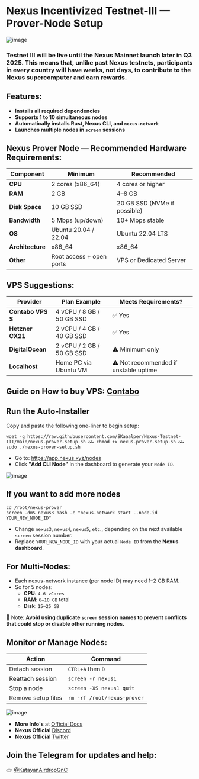 # Nexus Incentivized Testnet-III — Prover-Node Setup

![image](https://github.com/user-attachments/assets/2fd0802e-d029-44a5-a309-4cc35152810a)

### Testnet III will be live until the Nexus Mainnet launch later in Q3 2025. This means that, unlike past Nexus testnets, participants in every country will have weeks, not days, to contribute to the Nexus supercomputer and earn rewards.

## Features:
- **Installs all required dependencies**
- **Supports 1 to 10 simultaneous nodes**
- **Automatically installs Rust, Nexus CLI, and `nexus-network`**
- **Launches multiple nodes in `screen` sessions**

## Nexus Prover Node — Recommended Hardware Requirements:

| Component        | Minimum                  | Recommended                  |
| ---------------- | ------------------------ | ---------------------------- |
| **CPU**          | 2 cores (x86\_64)        | 4 cores or higher            |
| **RAM**          | 2 GB                     | 4–8 GB                       |
| **Disk Space**   | 10 GB SSD                | 20 GB SSD (NVMe if possible) |
| **Bandwidth**    | 5 Mbps (up/down)         | 10+ Mbps stable              |
| **OS**           | Ubuntu 20.04 / 22.04     | Ubuntu 22.04 LTS             |
| **Architecture** | x86\_64                  | x86\_64                      |
| **Other**        | Root access + open ports | VPS or Dedicated Server      |

## VPS Suggestions:

| Provider          | Plan Example              | Meets Requirements?                   |
| ----------------- | ------------------------- | ------------------------------------- |
| **Contabo VPS S** | 4 vCPU / 8 GB / 50 GB SSD | ✅ Yes                                 |
| **Hetzner CX21**  | 2 vCPU / 4 GB / 40 GB SSD | ✅ Yes                                 |
| **DigitalOcean**  | 2 vCPU / 2 GB / 50 GB SSD | ⚠️ Minimum only                       |
| **Localhost**     | Home PC via Ubuntu VM     | ⚠️ Not recommended if unstable uptime |

## **Guide on How to buy VPS**: [Contabo](https://medium.com/@Airdrop_Jheff/guide-on-how-to-buy-a-vps-server-from-contabo-and-set-it-up-on-termius-0928e0e5cb5d)

## Run the Auto-Installer
Copy and paste the following one-liner to begin setup:
```
wget -q https://raw.githubusercontent.com/SKaaalper/Nexus-Testnet-III/main/nexus-prover-setup.sh && chmod +x nexus-prover-setup.sh && sudo ./nexus-prover-setup.sh
```
- Go to: https://app.nexus.xyz/nodes
- Click **"Add CLI Node"** in the dashboard to generate your `Node ID`.
  
![image](https://github.com/user-attachments/assets/5c184bfa-e426-4bd0-a255-06c36cf2df22)

## If you want to add more nodes
```
cd /root/nexus-prover
screen -dmS nexus3 bash -c "nexus-network start --node-id YOUR_NEW_NODE_ID"
```
- Change `nexus3`, `nexus4`, `nexus5`, `etc`., depending on the next available `screen` session number.
- Replace `YOUR_NEW_NODE_ID` with your actual `Node ID` from the **Nexus dashboard**.

## For Multi-Nodes:
- Each nexus-network instance (per node ID) may need 1–2 GB RAM.
- So for 5 nodes:
  - **CPU**: `4–6 vCores`
  - **RAM**: `6–10 GB` total
  - **Disk**: `15–25 GB`

🔔 Note:
**Avoid using duplicate `screen` session names to prevent conflicts that could stop or disable other running nodes.**

## Monitor or Manage Nodes:

| Action             | Command                     |
| ------------------ | --------------------------- |
| Detach session     | `CTRL+A` then `D`           |
| Reattach session   | `screen -r nexus1`          |
| Stop a node        | `screen -XS nexus1 quit`    |
| Remove setup files | `rm -rf /root/nexus-prover` |

![image](https://github.com/user-attachments/assets/3a9079c6-31b0-43d7-80a2-794be4def4b3)

- **More Info's** at [Official Docs](https://docs.nexus.xyz/layer-1/testnet/testnet-3)
- **Nexus Official** [Discord](https://discord.gg/zH7rdrt29E)
- **Nexus Official** [Twitter](https://x.com/NexusLabs)

## Join the Telegram for updates and help:
👉 [@KatayanAirdropGnC](https://t.me/KatayanAirdropGnC)
